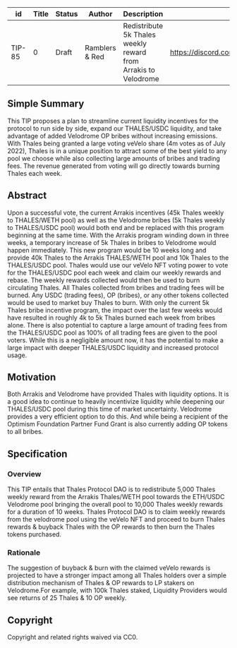 | id | Title | Status | Author | Description | Discussions to | Created |
| ----------- | ----------- | ----------- | ----------- | ----------- | ----------- | ----------- |
| TIP-85 | 0 | Draft | Ramblers & Red | Redistribute 5k Thales weekly reward from Arrakis to Velodrome | https://discord.com/channels/906484044915687464/1016487086339137686 | 2022-09-06

## Simple Summary

 This TIP proposes a plan to streamline current liquidity incentives for the protocol to run side by side, expand our THALES/USDC liquidity, and take advantage of added Velodrome OP bribes without increasing emissions. With Thales being granted a large voting veVelo share (4m votes as of July 2022), Thales is in a unique position to attract some of the best yield to any pool we choose while also collecting large amounts of bribes and trading fees. The revenue generated from voting will go directly towards burning Thales each week.

 ## Abstract

Upon a successful vote, the current Arrakis incentives (45k Thales weekly to THALES/WETH pool) as well as the Velodrome bribes (5k Thales weekly to THALES/USDC pool) would both end and be replaced with this program beginning at the same time. With the Arrakis program winding down in three weeks, a temporary increase of 5k Thales in bribes to Velodrome would happen immediately. 
This new program would be 10 weeks long and provide 40k Thales to the Arrakis THALES/WETH pool and 10k Thales to the THALES/USDC pool. Thales would use our veVelo NFT voting power to vote for the THALES/USDC pool each week and claim our weekly rewards and rebase. The weekly rewards collected would then be used to burn circulating Thales. All Thales collected from bribes and trading fees will be burned. Any USDC (trading fees), OP (bribes), or any other tokens collected would be used to market buy Thales to burn.
With only the current 5k Thales bribe incentive program, the impact over the last few weeks would have resulted in roughly 4k to 5k Thales burned each week from bribes alone.
There is also potential to capture a large amount of trading fees from the THALES/USDC pool as 100% of all trading fees are given to the pool voters. While this is a negligible amount now, it has the potential to make a large impact with deeper THALES/USDC liquidity and increased protocol usage.

## Motivation

Both Arrakis and Velodrome have provided Thales with liquidity options. It is a good idea to continue to heavily incentivize liquidity while deepening our THALES/USDC pool during this time of market uncertainty. Velodrome provides a very efficient option to do this. And while being a recipient of the Optimism Foundation Partner Fund Grant is also currently adding OP tokens to all bribes.

## Specification
### Overview

This TIP entails that Thales Protocol DAO is to redistribute 5,000 Thales weekly reward from the Arrakis Thales/WETH pool towards the ETH/USDC Velodrome pool bringing the overall pool to 10,000 Thales weekly rewards for a duration of 10 weeks.
Thales Protocol DAO is to claim weekly rewards from the velodrome pool using the veVelo NFT and proceed to burn Thales rewards & buyback Thales with the OP rewards to then burn the Thales tokens purchased.

### Rationale

The suggestion of buyback & burn with the claimed veVelo rewards is projected to have a stronger impact among all Thales holders over a simple distribution mechanism of Thales & OP rewards to LP stakers on Velodrome.For example, with 100k Thales staked, Liquidity Providers would see returns of 25 Thales & 10 OP weekly.

## Copyright

Copyright and related rights waived via CC0.